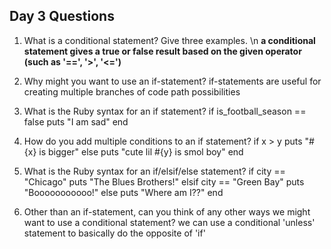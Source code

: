 ## Day 3 Questions

1. What is a conditional statement? Give three examples.
\n **a conditional statement gives a true or false result based on the given operator (such as '==', '>', '<=')**

1. Why might you want to use an if-statement?
if-statements are useful for creating multiple branches of code path possibilities

1. What is the Ruby syntax for an if statement?
if is_football_season == false
  puts "I am sad"
end

1. How do you add multiple conditions to an if statement?
if x > y
  puts "#{x} is bigger"
else
  puts "cute lil #{y} is smol boy"
end

1. What is the Ruby syntax for an if/elsif/else statement?
if city == "Chicago"
  puts "The Blues Brothers!"
elsif city == "Green Bay"
  puts "Booooooooooo!"
else
  puts "Where am I??"
end

1. Other than an if-statement, can you think of any other ways we might want to use a conditional statement?
we can use a conditional 'unless' statement to basically do the opposite of 'if'
